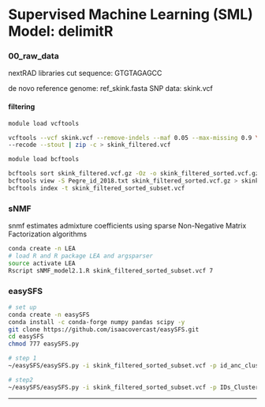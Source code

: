 # Supervised Machine Learning (SML) Model: delimitR

### 00_raw_data
nextRAD libraries 
cut sequence: GTGTAGAGCC

de novo reference genome: ref_skink.fasta
SNP data: skink.vcf

#### filtering
```sh
module load vcftools

vcftools --vcf skink.vcf --remove-indels --maf 0.05 --max-missing 0.9 \
--recode --stout | zip -c > skink_filtered.vcf
```

```sh
module load bcftools

bcftools sort skink_filtered.vcf.gz -Oz -o skink_filtered_sorted.vcf.gz 
bcftools view -S Pegre_id_2018.txt skink_filtered_sorted.vcf.gz > skink_filtered_sorted_subset.vcf.gz
bcftools index -t skink_filtered_sorted_subset.vcf
```
### sNMF
snmf estimates admixture coefficients using sparse Non-Negative Matrix Factorization algorithms
```sh
conda create -n LEA
# load R and R package LEA and argsparser
source activate LEA
Rscript sNMF_model2.1.R skink_filtered_sorted_subset.vcf 7
```


### easySFS

```sh
# set up
conda create -n easySFS
conda install -c conda-forge numpy pandas scipy -y
git clone https://github.com/isaacovercast/easySFS.git
cd easySFS
chmod 777 easySFS.py

# step 1
~/easySFS/easySFS.py -i skink_filtered_sorted_subset.vcf -p id_anc_cluster.txt --preview

# step2
~/easySFS/easySFS.py -i skink_filtered_sorted_subset.vcf -p IDs_Clusters.txt --proj 22,22,32,6,22,22
```

---

